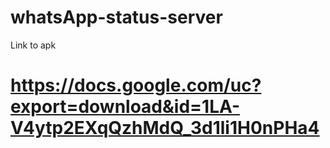 # whatsApp-status-server

Link to apk
# https://docs.google.com/uc?export=download&id=1LA-V4ytp2EXqQzhMdQ_3d1li1H0nPHa4
